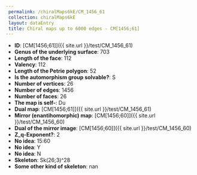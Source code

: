 ```yaml
--- 
 permalink: /chiralMaps6kE/CM_1456_61 
 collection: chiralMaps6kE
 layout: dataEntry
 title: Chiral maps up to 6000 edges - CM[1456;61]
---
```


- **ID**: [CM[1456;61]]({{ site.url }}/test/CM_1456_61)
- **Genus of the underlying surface**: 703
- **Length of the face**: 112
- **Valency**: 112
- **Length of the Petrie polygon**: 52
- **Is the automorphism group solvable?**: S
- **Number of vertices**: 26
- **Number of edges**: 1456
- **Number of faces**: 26
- **The map is self-**: Du
- **Dual map**: [CM[1456;61]]({{ site.url }}/test/CM_1456_61)
- **Mirror (enantihomorphic) map**: [CM[1456;60]]({{ site.url }}/test/CM_1456_60)
- **Dual of the mirror image**: [CM[1456;60]]({{ site.url }}/test/CM_1456_60)
- **Z_q-Exponent?**: 2
- **No idea**:  15:60
- **No idea**: Y
- **No idea**: N
- **Skeleton**: Sk(26;3)^28
- **Some other kind of skeleton**: nan
